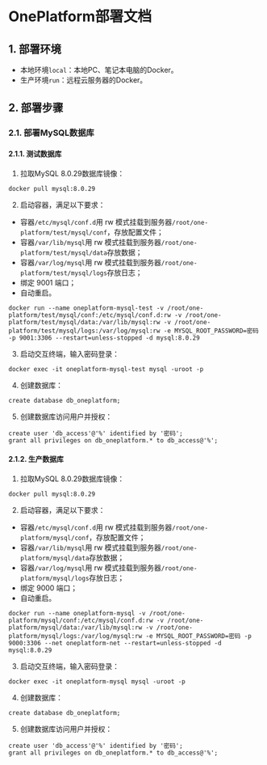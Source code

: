 # OnePlatform部署文档

## 1. 部署环境

- 本地环境`local`：本地PC、笔记本电脑的Docker。
- 生产环境`run`：远程云服务器的Docker。

## 2. 部署步骤

### 2.1. 部署MySQL数据库

#### 2.1.1. 测试数据库

1. 拉取MySQL 8.0.29数据库镜像：

```shell
docker pull mysql:8.0.29
```

2. 启动容器，满足以下要求：

- 容器`/etc/mysql/conf.d`用 rw 模式挂载到服务器`/root/one-platform/test/mysql/conf`，存放配置文件；
- 容器`/var/lib/mysql`用 rw 模式挂载到服务器`/root/one-platform/test/mysql/data`存放数据；
- 容器`/var/log/mysql`用 rw 模式挂载到服务器`/root/one-platform/test/mysql/logs`存放日志；
- 绑定 9001 端口；
- 自动重启。

```shell
docker run --name oneplatform-mysql-test -v /root/one-platform/test/mysql/conf:/etc/mysql/conf.d:rw -v /root/one-platform/test/mysql/data:/var/lib/mysql:rw -v /root/one-platform/test/mysql/logs:/var/log/mysql:rw -e MYSQL_ROOT_PASSWORD=密码 -p 9001:3306 --restart=unless-stopped -d mysql:8.0.29
```

3. 启动交互终端，输入密码登录：

```shell
docker exec -it oneplatform-mysql-test mysql -uroot -p
```

4. 创建数据库：

```mysql
create database db_oneplatform;
```

5. 创建数据库访问用户并授权：

```mysql
create user 'db_access'@'%' identified by '密码';
grant all privileges on db_oneplatform.* to db_access@'%';
```

#### 2.1.2. 生产数据库

1. 拉取MySQL 8.0.29数据库镜像：

```shell
docker pull mysql:8.0.29
```

2. 启动容器，满足以下要求：

- 容器`/etc/mysql/conf.d`用 rw 模式挂载到服务器`/root/one-platform/mysql/conf`，存放配置文件；
- 容器`/var/lib/mysql`用 rw 模式挂载到服务器`/root/one-platform/mysql/data`存放数据；
- 容器`/var/log/mysql`用 rw 模式挂载到服务器`/root/one-platform/mysql/logs`存放日志；
- 绑定 9000 端口；
- 自动重启。

```shell
docker run --name oneplatform-mysql -v /root/one-platform/mysql/conf:/etc/mysql/conf.d:rw -v /root/one-platform/mysql/data:/var/lib/mysql:rw -v /root/one-platform/mysql/logs:/var/log/mysql:rw -e MYSQL_ROOT_PASSWORD=密码 -p 9000:3306 --net oneplatform-net --restart=unless-stopped -d mysql:8.0.29
```

3. 启动交互终端，输入密码登录：

```shell
docker exec -it oneplatform-mysql mysql -uroot -p
```

4. 创建数据库：

```mysql
create database db_oneplatform;
```

5. 创建数据库访问用户并授权：

```mysql
create user 'db_access'@'%' identified by '密码';
grant all privileges on db_oneplatform.* to db_access@'%';
```

